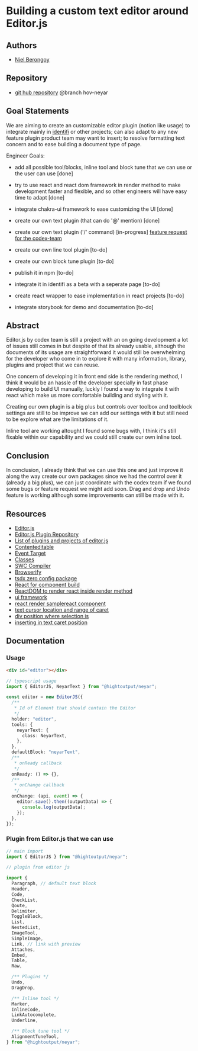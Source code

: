 # Building a custom text editor around Editor.js

## Authors

- [Niel Berongoy](https://app.identifi.com/profile/00a35cf1911edb3eb888abfaad53d3f4)

## Repository

- [git hub repository](https://github.com/HighOutputVentures/highoutput-library)
  @branch hov-neyar

## Goal Statements

We are aiming to create an customizable editor plugin (notion like usage) to integrate mainly in [identifi](https://app.identifi.com/) or other projects; can also adapt to any new feature plugin product team may want to insert; to resolve formatting text concern and to ease building a document type of page.

Engineer Goals:

- add all possible tool/blocks, inline tool and block tune that we can use or the user can use [done]
- try to use react and react dom framework in render method to make development faster and flexible, and so other engineers will have easy time to adapt [done]
- integrate chakra-ui framework to ease customizing the UI [done]
- create our own text plugin (that can do '@' mention) [done]
- create our own text plugin ('/' command) [in-progress] [feature request for the codex-team](https://github.com/codex-team/editor.js/issues/2070)
- create our own line tool plugin [to-do]
- create our own block tune plugin [to-do]
- publish it in npm [to-do]
- integrate it in identifi as a beta with a seperate page [to-do]

- create react wrapper to ease implementation in react projects [to-do]
- integrate storybook for demo and documentation [to-do]

## Abstract

Editor.js by codex team is still a project with an on going development a lot of issues still comes in but despite of that its already usable, although the documents of its usage are straightforward it would still be overwhelming for the developer who come in to explore it with many information, library, plugins and project that we can reuse.

One concern of developing it in front end side is the rendering method, I think it would be an hassle of the developer specially in fast phase developing to build UI manually, luckly I found a way to integrate it with react which make us more comfortable building and styling with it.

Creating our own plugin is a big plus but controls over toolbox and toolblock settings are still to be improve we can add our settings with it but still need to be explore what are the limitations of it.

Inline tool are working altought I found some bugs with, I think it's still fixable within our capability and we could still create our own inline tool.

## Conclusion

In conclusion, I already think that we can use this one and just improve it along the way create our own packages since we had the control over it (already a big plus), we can just coordinate with the codex team if we found some bugs or feature request we might add soon. Drag and drop and Undo feature is working although some improvements can still be made with it.

## Resources

- [Editor.js](https://editorjs.io/base-concepts)
- [Editor.js Plugin Repository](https://github.com/orgs/editor-js/repositories)
- [List of plugins and projects of editor.js](https://github.com/editor-js/awesome-editorjs)
- [Contenteditable](https://developer.mozilla.org/en-US/docs/Web/HTML/Global_attributes/contenteditable)
- [Event Target](https://developer.mozilla.org/en-US/docs/Web/API/EventTarget)
- [Classes](https://developer.mozilla.org/en-US/docs/Web/JavaScript/Reference/Classes)
- [SWC Compiler](https://swc.rs/)
- [Browserify](bundler)
- [tsdx zero config package](https://tsdx.io/)
- [React for component build](https://reactjs.org/)
- [ReactDOM to render react inside render method](https://reactjs.org/docs/react-dom.html)
- [ui framework](https://chakra-ui.com/)
- [react render sample](https://raw.githubusercontent.com/Walkthroughs/editorjs-react-tool/master/src/tools/timeline/tool.js)[react component](https://raw.githubusercontent.com/Walkthroughs/editorjs-react-tool/master/src/tools/timeline/eventTimeline.js)
- [text cursor location and range of caret](https://javascript.info/selection-range)
- [div position where selection is](https://stackoverflow.com/questions/2031518/javascript-selection-range-coordinates)
- [inserting in text caret position](http://jsfiddle.net/jwvha/1/)

## Documentation

### Usage

```html
<div id="editor"></div>
```

```typescript
// typescript usage
import { EditorJS, NeyarText } from "@hightoutput/neyar";

const editor = new EditorJS({
  /**
   * Id of Element that should contain the Editor
   */
  holder: "editor",
  tools: {
    neyarText: {
      class: NeyarText,
    },
  },
  defaultBlock: "neyarText",
  /**
   * onReady callback
   */
  onReady: () => {},
  /**
   * onChange callback
   */
  onChange: (api, event) => {
    editor.save().then((outputData) => {
      console.log(outputData);
    });
  },
});
```

### Plugin from Editor.js that we can use

```typescript
// main import
import { EditorJS } from "@hightoutput/neyar";

// plugin from editor js

import {
  Paragraph, // default text block
  Header,
  Code,
  CheckList,
  Qoute,
  Delimiter,
  ToggleBlock,
  List,
  NestedList,
  ImageTool,
  SimpleImage,
  Link, // link with preview
  Attaches,
  Embed,
  Table,
  Raw,

  /** Plugins */
  Undo,
  DragDrop,

  /** Inline tool */
  Marker,
  InlineCode,
  LinkAutocomplete,
  Underline,

  /** Block tune tool */
  AlignmentTuneTool,
} from "@hightoutput/neyar";
```

